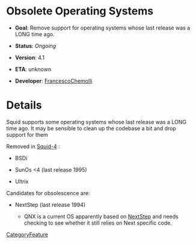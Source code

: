 # Obsolete Operating Systems

  - **Goal**: Remove support for operating systems whose last release
    was a LONG time ago.

  - **Status**: *Ongoing*

  - **Version**: 4.1

  - **ETA**: unknown

  - **Developer**:
    [FrancescoChemolli](https://wiki.squid-cache.org/Features/ObsoleteOses/FrancescoChemolli#)

# Details

Squid supports some operating systems whose last release was a LONG time
ago. It may be sensible to clean up the codebase a bit and drop support
for them

Removed in
[Squid-4](https://wiki.squid-cache.org/Features/ObsoleteOses/Squid-4#) :

  - BSDi

  - SunOs \<4 (last release 1995)

  - Ultrix

Candidates for obsolescence are:

  - NextStep (last release 1994)
    
      - QNX is a current OS apparently based on
        [NextStep](https://wiki.squid-cache.org/Features/ObsoleteOses/NextStep#)
        and needs checking to see whether it still relies on Next
        specific code.

[CategoryFeature](https://wiki.squid-cache.org/Features/ObsoleteOses/CategoryFeature#)
